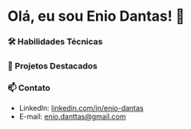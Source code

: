 # Olá, eu sou Enio Dantas! 👋  

### 🛠 Habilidades Técnicas  

### 🌟 Projetos Destacados  

### 📫 Contato  
- LinkedIn: [linkedin.com/in/enio-dantas](https://www.linkedin.com/in/eniodantas)  
- E-mail: enio.danttas@gmail.com  
